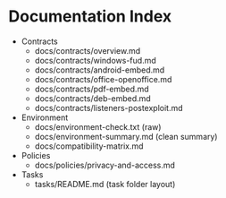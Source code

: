 # Documentation Index

- Contracts
  - docs/contracts/overview.md
  - docs/contracts/windows-fud.md
  - docs/contracts/android-embed.md
  - docs/contracts/office-openoffice.md
  - docs/contracts/pdf-embed.md
  - docs/contracts/deb-embed.md
  - docs/contracts/listeners-postexploit.md
- Environment
  - docs/environment-check.txt (raw)
  - docs/environment-summary.md (clean summary)
  - docs/compatibility-matrix.md
- Policies
  - docs/policies/privacy-and-access.md
- Tasks
  - tasks/README.md (task folder layout)
